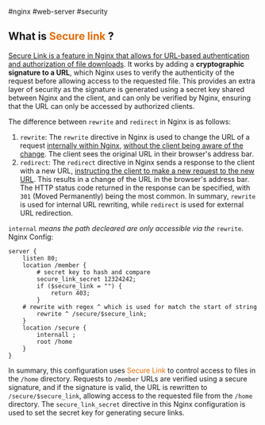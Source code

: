 #nginx #web-server #security 
## What is <font color="#e36c09">Secure link</font> ?
<u>Secure Link is a feature in Nginx that allows for URL-based authentication and authorization of file downloads</u>. It works by adding a **cryptographic signature to a URL**, which Nginx uses to verify the authenticity of the request before allowing access to the requested file. This provides an extra layer of security as the signature is generated using a secret key shared between Nginx and the client, and can only be verified by Nginx, ensuring that the URL can only be accessed by authorized clients.

The difference between `rewrite` and `redirect` in Nginx is as follows:
1.  `rewrite`: The `rewrite` directive in Nginx is used to change the URL of a request <u>internally within Nginx</u>, <u>without the client being aware of the change</u>. The client sees the original URL in their browser's address bar.
2.  `redirect`: The `redirect` directive in Nginx sends a response to the client with a new URL, <u>instructing the client to make a new request to the new URL</u>. This results in a change of the URL in the browser's address bar. The HTTP status code returned in the response can be specified, with `301` (Moved Permanently) being the most common.
In summary, `rewrite` is used for internal URL rewriting, while `redirect` is used for external URL redirection.

`internal` *means the path decleared are only accessible via the* `rewrite`.
Nginx Config:
```Nginx
server {
	listen 80;
	location /member {
		# secret key to hash and compare
		secure_link_secret 12324242;
		if ($secure_link = "") {
			return 403;
		}
	# rewrite with regex ^ which is used for match the start of string
		rewrite ^ /secure/$secure_link;
	}
	location /secure {
		internall ;
		root /home
	}
}
```

In summary, this configuration uses <font color="#e36c09">Secure Link</font> to control access to files in the `/home` directory. Requests to `/member` URLs are verified using a secure signature, and if the signature is valid, the URL is rewritten to `/secure/$secure_link`, allowing access to the requested file from the `/home` directory.
The `secure_link_secret` directive in this Nginx configuration is used to set the secret key for generating secure links.